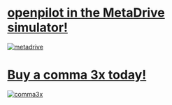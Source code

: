 # [openpilot in the MetaDrive simulator!](https://blog.comma.ai/095release/#metadrive-our-new-default-simulator-experience)
[![metadrive](https://github.com/jnewb1/jnewb1/assets/9648890/d5a31135-de13-4c52-bf59-e8ae7cc1c102)](https://blog.comma.ai/095release/#metadrive-our-new-default-simulator-experience)


# [Buy a comma 3x today!](https://shop.comma.ai)
[![comma3x](https://github.com/jnewb1/jnewb1/assets/9648890/d8e5ea71-91d5-40a2-b313-6a85dc7e6fb4)](https://shop.comma.ai)
